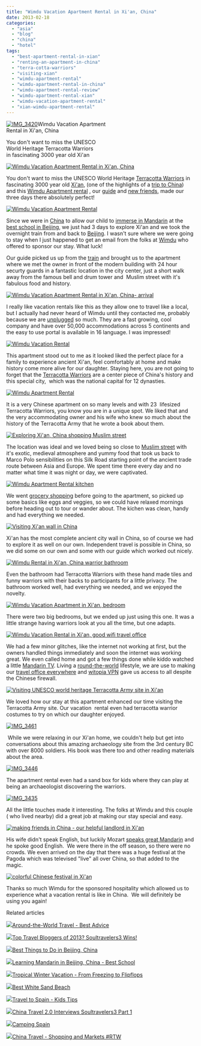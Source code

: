 ```yaml
---
title: "Wimdu Vacation Apartment Rental in Xi'an, China"
date: 2013-02-18
categories: 
  - "asia"
  - "blog"
  - "china"
  - "hotel"
tags: 
  - "best-apartment-rental-in-xian"
  - "renting-an-apartment-in-china"
  - "terra-cotta-warriors"
  - "visiting-xian"
  - "wimdu-apartment-rental"
  - "wimdu-apartment-rental-in-china"
  - "wimdu-apartment-rental-review"
  - "wimdu-apartment-rental-xian"
  - "wimdu-vacation-apartment-rental"
  - "xian-wimdu-apartment-rental"
---
```


[![IMG_3420](https://pub-ac94b3f306b24c0dba4238943c97f2e1.r2.dev/6a00e5502a95078833017ee880b098970d.jpg "IMG_3420")](https://pub-ac94b3f306b24c0dba4238943c97f2e1.r2.dev/6a00e5502a95078833017ee880b098970d.jpg)Wimdu Vacation Apartment  
Rental in Xi'an, China  
  
You don't want to miss the UNESCO  
World Heritage Terracotta Warriors  
in fascinating 3000 year old Xi'an

<!--more-->  
[![Wimdu Vacation Apartment Rental in Xi'an, China](https://pub-ac94b3f306b24c0dba4238943c97f2e1.r2.dev/6a00e5502a95078833017c36ddcbe8970b.jpg "Wimdu Vacation Apartment Rental in Xi'an, China")](https://pub-ac94b3f306b24c0dba4238943c97f2e1.r2.dev/6a00e5502a95078833017c36ddcbe8970b.jpg)  
  
You don't want to miss the UNESCO World Heritage [Terracotta Warriors](http://soultravelers3new.local/2012/12/terracotta-army.html "terracotta warriors") in fascinating 3000 year old [Xi'an](http://soultravelers3new.local/2013/02/china-travel-20-interviews-soultravelers3-part-1.html "china travel xi'an and golden triangle"), (one of the highlights of a [trip to China](http://soultravelers3new.local/2012/11/china-travel-in-the-autumn.html "trip to China highlights"))  and this [Wimdu Apartment rental](http://www.wimdu.com/offers/AL4OARRT?path=xian&price_filter[max]=7&price_filter[min]=0&seo_path=%2Fxian "wiimdu apartment rental") , our [guide](http://www.chinatravel20.com/2012/06/04/my-xian-partner-is-ready-for-your-china-travel-2-0-tours/ "best guide for Xi'an, China") and [new friends](http://soultravelers3new.local/2012/12/making-friends-in-china-.html "making friends in China"), made our three days there absolutely perfect!  
  
[![Wimdu Vacation Apartment Rental ](https://pub-ac94b3f306b24c0dba4238943c97f2e1.r2.dev/6a00e5502a95078833017c36de9ccc970b.jpg "Wimdu Vacation Apartment Rental ")](https://pub-ac94b3f306b24c0dba4238943c97f2e1.r2.dev/6a00e5502a95078833017c36de9ccc970b.jpg)  
  
Since we were in [China](http://soultravelers3new.local/2012/11/babies-in-beijing-china-travel-joy.html "travel to China") to allow our child to [immerse in Mandarin](http://soultravelers3new.local/2012/11/mandarin-immersion-in-china.html "immerse in mandarin in Beijing") at the [best school in Beijing](http://soultravelers3new.local/2013/01/learning-mandarin-in-beijing-china-best-school.html "learning Mandarin Beijing school"), we just had 3 days to explore Xi'an and we took the overnight train from and back to [Beijing](http://soultravelers3new.local/2013/01/best-things-to-do-in-beijing-china-.html "beijing - best things to do"). I wasn't sure where we were going to stay when I just happened to get an email from the folks at [Wimdu](http://www.wimdu.co.uk/ "wimdu apartment rentals") who offered to sponsor our stay. What luck!  
  
Our guide picked us up from the [train](http://soultravelers3new.local/2012/12/taking-the-fast-train-in-china.html "train china") and brought us to the apartment where we met the owner in front of the modern building with 24 hour securty guards in a fantastic location in the city center, just a short walk away from the famous bell and drum tower and  Muslim street with it's fabulous food and history.  
  
[![Wimdu Vacation Apartment Rental in Xi'an, China- arrival](https://pub-ac94b3f306b24c0dba4238943c97f2e1.r2.dev/6a00e5502a95078833017ee881bb32970d.jpg "Wimdu Vacation Apartment Rental in Xi'an, China- arrival")](https://pub-ac94b3f306b24c0dba4238943c97f2e1.r2.dev/6a00e5502a95078833017ee881bb32970d.jpg)  
  
I really like vacation rentals like this as they allow one to travel like a local, but I actually had never heard of Wimdu until they contacted me, probably because we are [unplugged](http://soultravelers3new.local/2012/06/unplugged-todays-best-luxury-.html "unplugged - best luxury travel ") so much. They are a fast growing, cool company and have over 50,000 accommodations across 5 continents and the easy to use portal is available in 16 language. I was impressed!  
  
[![Wimdu Vacation  Rental ](https://pub-ac94b3f306b24c0dba4238943c97f2e1.r2.dev/6a00e5502a95078833017c36de9e70970b.jpg "Wimdu Vacation  Rental ")](https://pub-ac94b3f306b24c0dba4238943c97f2e1.r2.dev/6a00e5502a95078833017c36de9e70970b.jpg)  
  
This apartment stood out to me as it looked liked the perfect place for a family to experience ancient Xi'an, feel comfortably at home and make history come more alive for our daughter. Staying here, you are not going to forget that the [Terracotta Warriors](http://en.wikipedia.org/wiki/Terracotta_Army "terracotta warriors") are a center piece of China's history and this special city,  which was the national capital for 12 dynasties.  
  
[![Wimdu  Apartment Rental ](https://pub-ac94b3f306b24c0dba4238943c97f2e1.r2.dev/6a00e5502a95078833017d410de18e970c.jpg "Wimdu  Apartment Rental ")](https://pub-ac94b3f306b24c0dba4238943c97f2e1.r2.dev/6a00e5502a95078833017d410de18e970c.jpg)  
  
It is a very Chinese apartment on so many levels and with 23  lifesized Terracotta Warriors, you know you are in a unique spot. We liked that and the very accommodating owner and his wife who knew so much about the history of the Terracotta Army that he wrote a book about them.  
  
[![Exploring Xi'an, China shopping Muslim street](https://pub-ac94b3f306b24c0dba4238943c97f2e1.r2.dev/6a00e5502a95078833017ee881c390970d.jpg "Exploring Xi'an, China shopping Muslim street")](https://pub-ac94b3f306b24c0dba4238943c97f2e1.r2.dev/6a00e5502a95078833017ee881c390970d.jpg)  
  
The location was ideal and we loved being so close to [Muslim street](http://soultravelers3new.local/2012/12/china-travel-shopping-and-markets-rtw.html "muslim street Xi'an") with it's exotic, medieval atmosphere and yummy food that took us back to Marco Polo sensibilities on this Silk Road starting point of the ancient trade route between Asia and Europe. We spent time there every day and no matter what time it was night or day, we were captivated.  
  
[![Wimdu  Apartment Rental kitchen](https://pub-ac94b3f306b24c0dba4238943c97f2e1.r2.dev/6a00e5502a95078833017c36dea039970b.jpg "Wimdu  Apartment Rental kitchen")](https://pub-ac94b3f306b24c0dba4238943c97f2e1.r2.dev/6a00e5502a95078833017c36dea039970b.jpg)  
  
We went [grocery shopping](http://soultravelers3new.local/2012/12/grocery-shopping-in-china.html "grocery shopping in China") before going to the apartment, so picked up some basics like eggs and veggies, so we could have relaxed mornings before heading out to tour or wander about. The kichen was clean, handy and had everything we needed.  
  
[![Visiting Xi'an wall in China](https://pub-ac94b3f306b24c0dba4238943c97f2e1.r2.dev/6a00e5502a95078833017c36dea11b970b.jpg "Visiting Xi'an wall in China")](https://pub-ac94b3f306b24c0dba4238943c97f2e1.r2.dev/6a00e5502a95078833017c36dea11b970b.jpg)  
  
Xi'an has the most complete ancient city wall in China, so of course we had to explore it as well on our own. Independent travel is possible in China, so we did some on our own and some with our guide which worked out nicely.  
  
[![Wimdu Rental in Xi'an, China warrior bathroom](https://pub-ac94b3f306b24c0dba4238943c97f2e1.r2.dev/6a00e5502a95078833017ee881ca8f970d.jpg "Wimdu Rental in Xi'an, China warrior bathroom")](https://pub-ac94b3f306b24c0dba4238943c97f2e1.r2.dev/6a00e5502a95078833017ee881ca8f970d.jpg)  
  
Even the bathroom had Terracotta Warriors with these hand made tiles and funny warriors with their backs to participants for a little privacy. The bathroom worked well, had everything we needed, and we enjoyed the novelty.  
  
[![Wimdu Vacation Apartment  in Xi'an, bedroom](https://pub-ac94b3f306b24c0dba4238943c97f2e1.r2.dev/6a00e5502a95078833017ee881cbce970d.jpg "Wimdu Vacation Apartment  in Xi'an, bedroom")](https://pub-ac94b3f306b24c0dba4238943c97f2e1.r2.dev/6a00e5502a95078833017ee881cbce970d.jpg)  
  
There were two big bedrooms, but we ended up just using this one. It was a little strange having warriors look at you all the time, but one adapts.  
  
[![Wimdu Vacation  Rental in Xi'an,  good wifi travel office](https://pub-ac94b3f306b24c0dba4238943c97f2e1.r2.dev/6a00e5502a95078833017ee881cc66970d.jpg "Wimdu Vacation  Rental in Xi'an,  good wifi travel office")](https://pub-ac94b3f306b24c0dba4238943c97f2e1.r2.dev/6a00e5502a95078833017ee881cc66970d.jpg)  
  
We had a few minor glitches, like the internet not working at first, but the owners handled things immediately and soon the internet was working great. We even called home and got a few things done while kiddo watched a little [Mandarin TV](http://soultravelers3new.local/2012/11/learning-mandarin-in-china-kids-tv-.html "mandarin TV learning Chinese"). Living a [round-the-world](http://soultravelers3new.local/2012/12/around-the-world-family-travel.html "round the world family travel") lifestyle, we are use to making our [travel office everywhere](http://soultravelers3new.local/2008/10/the-traveling-o.html "travel office everywhere") and [witopia VPN](http://soultravelers3new.local/2012/05/-secure-public-wifi-data-protection-and-travel-best-vpn-witopia-review.html "witopia vpn") gave us access to all despite the Chinese firewall.  
  
[![Visiting UNESCO world heritage Terracotta Army site in Xi'an](https://pub-ac94b3f306b24c0dba4238943c97f2e1.r2.dev/6a00e5502a95078833017ee881ceda970d.jpg "Visiting UNESCO world heritage Terracotta Army site in Xi'an")](https://pub-ac94b3f306b24c0dba4238943c97f2e1.r2.dev/6a00e5502a95078833017ee881ceda970d.jpg)  
  
We loved how our stay at this apartment enhanced our time visiting the Terracotta Army site. Our vacation  rental even had terracotta warrior costumes to try on which our daughter enjoyed.  
  
[![IMG_3461](https://pub-ac94b3f306b24c0dba4238943c97f2e1.r2.dev/6a00e5502a95078833017d410dedb9970c.jpg "IMG_3461")](https://pub-ac94b3f306b24c0dba4238943c97f2e1.r2.dev/6a00e5502a95078833017d410dedb9970c.jpg)

 While we were relaxing in our Xi'an home, we couldn't help but get into conversations about this amazing archaeology site from the 3rd century BC with over 8000 soldiers. His book was there too and other reading materials about the area.

[![IMG_3446](https://pub-ac94b3f306b24c0dba4238943c97f2e1.r2.dev/6a00e5502a95078833017ee881cddc970d.jpg "IMG_3446")](https://pub-ac94b3f306b24c0dba4238943c97f2e1.r2.dev/6a00e5502a95078833017ee881cddc970d.jpg)  
  
The apartment rental even had a sand box for kids where they can play at being an archaeologist discovering the warriors.  
  
[![IMG_3435](https://pub-ac94b3f306b24c0dba4238943c97f2e1.r2.dev/6a00e5502a95078833017d410defb7970c.jpg "IMG_3435")](https://pub-ac94b3f306b24c0dba4238943c97f2e1.r2.dev/6a00e5502a95078833017d410defb7970c.jpg)  
  
All the little touches made it interesting. The folks at Wimdu and this couple ( who lived nearby) did a great job at making our stay special and easy.  
  
[![making friends in China - our helpful landlord in Xi'an](https://pub-ac94b3f306b24c0dba4238943c97f2e1.r2.dev/6a00e5502a95078833017c36deac98970b.jpg "making friends in China - our helpful landlord in Xi'an")](https://pub-ac94b3f306b24c0dba4238943c97f2e1.r2.dev/6a00e5502a95078833017c36deac98970b.jpg)  
  
His wife didn't speak English, but luckily Mozart [speaks great Mandarin](http://soultravelers3new.local/2012/06/why-learn-mandarin-in-tropical-asia-penang.html "speaks great Mandarin") and he spoke good English.  We were there in the off season, so there were no crowds. We even arrived on the day that there was a huge festival at the Pagoda which was televised "live" all over China, so that added to the magic.  
  
[![colorful Chinese festival in Xi'an ](https://pub-ac94b3f306b24c0dba4238943c97f2e1.r2.dev/6a00e5502a95078833017c36dead2c970b.jpg "colorful Chinese festival in Xi'an ")](https://pub-ac94b3f306b24c0dba4238943c97f2e1.r2.dev/6a00e5502a95078833017c36dead2c970b.jpg)  
  
Thanks so much Wimdu for the sponsored hospitality which allowed us to experience what a vacation rental is like in China.  We will definitely be using you again!   
  

Related articles

[![](http://i.zemanta.com/133178306_80_80.jpg)](http://soultravelers3new.local/2012/12/-around-the-world-travel-best-advice.html)[Around-the-World Travel - Best Advice](http://soultravelers3new.local/2012/12/-around-the-world-travel-best-advice.html)

[![](http://i.zemanta.com/135568483_80_80.jpg)](http://soultravelers3new.local/2013/01/top-travel-bloggers-of-2013-soultravelers3-wins-.html)[Top Travel Bloggers of 2013? Soultravelers3 Wins!](http://soultravelers3new.local/2013/01/top-travel-bloggers-of-2013-soultravelers3-wins-.html)

[![](http://i.zemanta.com/136588189_80_80.jpg)](http://soultravelers3new.local/2013/01/best-things-to-do-in-beijing-china-.html)[Best Things to Do in Beijing, China](http://soultravelers3new.local/2013/01/best-things-to-do-in-beijing-china-.html)

[![](http://i.zemanta.com/141410675_80_80.jpg)](http://soultravelers3new.local/2013/01/learning-mandarin-in-beijing-china-best-school.html)[Learning Mandarin in Beijing, China - Best School](http://soultravelers3new.local/2013/01/learning-mandarin-in-beijing-china-best-school.html)

[![](http://i.zemanta.com/132755696_80_80.jpg)](http://soultravelers3new.local/2012/12/tropical-winter-vacation-from-freezing-to-flipflops.html)[Tropical Winter Vacation - From Freezing to Flipflops](http://soultravelers3new.local/2012/12/tropical-winter-vacation-from-freezing-to-flipflops.html)

[![](http://i.zemanta.com/135775485_80_80.jpg)](http://soultravelers3new.local/2013/01/best-white-sand-beach-.html)[Best White Sand Beach](http://soultravelers3new.local/2013/01/best-white-sand-beach-.html)

[![](http://i.zemanta.com/141156810_80_80.jpg)](http://soultravelers3new.local/2013/01/travel-to-spain-kids-tips.html)[Travel to Spain - Kids Tips](http://soultravelers3new.local/2013/01/travel-to-spain-kids-tips.html)

[![](http://i.zemanta.com/144788388_80_80.jpg)](http://soultravelers3new.local/2013/02/china-travel-20-interviews-soultravelers3-part-1.html)[China Travel 2.0 Interviews Soultravelers3 Part 1](http://soultravelers3new.local/2013/02/china-travel-20-interviews-soultravelers3-part-1.html)

[![](http://i.zemanta.com/137403788_80_80.jpg)](http://soultravelers3new.local/2013/01/camping-spain.html)[Camping Spain](http://soultravelers3new.local/2013/01/camping-spain.html)

[![](http://i.zemanta.com/134036425_80_80.jpg)](http://soultravelers3new.local/2012/12/china-travel-shopping-and-markets-rtw.html)[China Travel - Shopping and Markets #RTW](http://soultravelers3new.local/2012/12/china-travel-shopping-and-markets-rtw.html)
